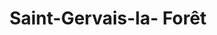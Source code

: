 ---
title: Saint-Gervais-la- Forêt
url: /saint-gervais-la-foret/
latitude: 47.567
longitude: 1.364
---